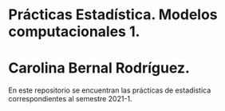 # Prácticas Estadística. Modelos computacionales 1. 
# Carolina Bernal Rodríguez.

En este repositorio se encuentran las prácticas de estadística correspondientes al semestre 2021-1.


